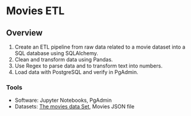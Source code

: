 # Movies ETL
## Overview
1. Create an ETL pipeline from raw data related to a movie dataset into a SQL database using SQLAlchemy.
2. Clean and transform data using Pandas.
3. Use Regex to parse data and to transform text into numbers.
4. Load data with PostgreSQL and verify in PgAdmin.
### Tools
- Software: Jupyter Notebooks, PgAdmin
- Datasets: <a href="https://www.kaggle.com/rounakbanik/the-movies-dataset" target="_blank">The movies data Set</a>, Movies JSON file
